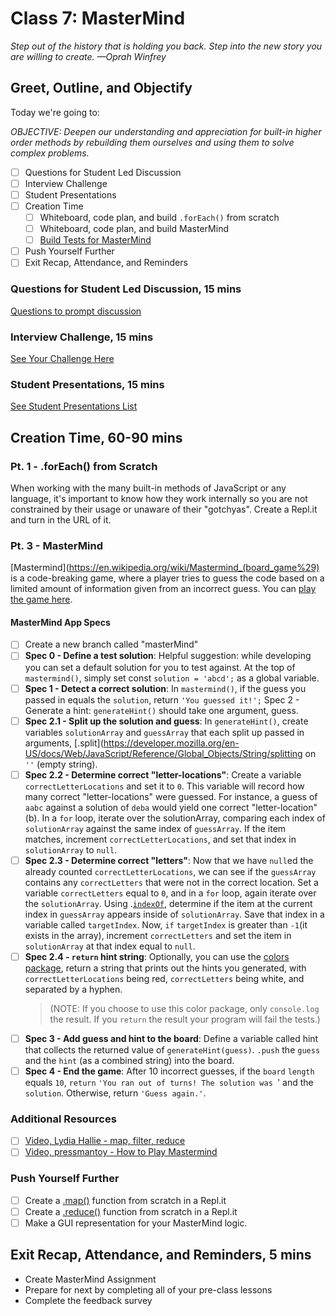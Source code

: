 # Class 7: MasterMind

<!-- ! HIDE FROM STUDENT; INSTRUCTOR ONLY CONTENT -->
<!-- ## Instructor Only Content - HIDE FROM STUDENTS -->

<!-- ! END INSTRUCTOR ONLY CONTENT -->

*Step out of the history that is holding you back. Step into the new story you are willing to create. —Oprah Winfrey*

## Greet, Outline, and Objectify

<!-- SMART: Specific, Measurable, Attainable, Relevant, and Timely. -->
<!-- https://examples.yourdictionary.com/well-written-examples-of-learning-objectives.html -->

Today we're going to:
  
*OBJECTIVE: Deepen our understanding and appreciation for built-in higher order methods by rebuilding them ourselves and using them to solve complex problems.*

- [ ] Questions for Student Led Discussion
- [ ] Interview Challenge
- [ ] Student Presentations
- [ ] Creation Time
    * [ ] Whiteboard, code plan, and build `.forEach()` from scratch
    * [ ] Whiteboard, code plan, and build MasterMind
    * [ ] [Build Tests for MasterMind](https://github.com/AustinCodingAcademy/JS211_MasterMind)
- [ ] Push Yourself Further
- [ ] Exit Recap, Attendance, and Reminders

### Questions for Student Led Discussion, 15 mins
<!-- This section should be structured with the 5E model: https://lesley.edu/article/empowering-students-the-5e-model-explained -->

[Questions to prompt discussion](./../additionalResources/questionsForDiscussion/qfd-class-6.md)

### Interview Challenge, 15 mins
<!-- The last two E happen here: elaborate and evaluate  -->
<!-- this sections should have a challenge that can be solved with the skills they've learned since their last class. -->
<!-- ! HIDDEN CONTENT: INSTRUCTOR ONLY -->
[See Your Challenge Here](./../additionalResources/interviewChallenges.md)
<!-- ! END HIDDEN CONTENT: INSTRUCTOR ONLY -->

### Student Presentations, 15 mins

[See Student Presentations List](./../additionalResources/studentPresentations.md)

## Creation Time, 60-90 mins

<!-- 
  * Instructor to Demonstrate with Examples, Explain and Set Expectations using the Rubric for the Project
  * Group Students in 3s 
    * plan and implements
  * Partner with other groups for elaboration
  * Share with the class for evaluation (potentially carry into the next class) 
-->

### Pt. 1 - .forEach() from Scratch

When working with the many built-in methods of JavaScript or any language, it's important to know how they work internally so you are not constrained by their usage or unaware of their "gotchyas". Create a Repl.it and turn in the URL of it.

### Pt. 3 - MasterMind

[Mastermind](https://en.wikipedia.org/wiki/Mastermind_(board_game%29) is a code-breaking game, where a player tries to guess the code based on a limited amount of information given from an incorrect guess. You can [play the game here](http://www.web-games-online.com/mastermind/).

#### MasterMind App Specs

- [ ] Create a new branch called "masterMind"
- [ ] **Spec 0 - Define a test solution**: Helpful suggestion: while developing you can set a default solution for you to test against. At the top of `mastermind()`, simply set const `solution = 'abcd';` as a global variable.
- [ ] **Spec 1 - Detect a correct solution**: In `mastermind()`, if the guess you passed in equals the `solution`, return `'You guessed it!';`
Spec 2 - Generate a hint: `generateHint()` should take one argument, guess.
- [ ] **Spec 2.1 - Split up the solution and guess**: In `generateHint()`, create variables `solutionArray` and `guessArray` that each split up passed in arguments, [.split](https://developer.mozilla.org/en-US/docs/Web/JavaScript/Reference/Global_Objects/String/splitting on `''` (empty string).
- [ ] **Spec 2.2 - Determine correct "letter-locations"**: Create a variable `correctLetterLocations` and set it to `0`. This variable will record how many correct "letter-locations" were guessed. For instance, a guess of `aabc` against a solution of `deba` would yield one correct "letter-location" (b). In a `for` loop, iterate over the solutionArray, comparing each index of `solutionArray` against the same index of `guessArray`. If the item matches, increment `correctLetterLocations`, and set that index in `solutionArray` to `null`.
- [ ] **Spec 2.3 - Determine correct "letters"**: Now that we have `null`ed the already counted `correctLetterLocations`, we can see if the `guessArray` contains any `correctLetters` that were not in the correct location. Set a variable `correctLetters` equal to `0`, and in a `for` loop, again iterate over the `solutionArray`. Using .[`indexOf`](https://developer.mozilla.org/en-US/docs/Web/JavaScript/Reference/Global_Objects/Array/indexOf), determine if the item at the current index in `guessArray` appears inside of `solutionArray`. Save that index in a variable called `targetIndex`. Now, `if` `targetIndex` is greater than `-1`(it exists in the array), increment `correctLetters` and set the item in `solutionArray` at that index equal to `null`.
- [ ] **Spec 2.4 - `return` hint string**: Optionally, you can use the [colors package](https://www.npmjs.com/package/colors), return a string that prints out the hints you generated, with `correctLetterLocations` being red, `correctLetters` being white, and separated by a hyphen.
    > (NOTE: If you choose to use this color package, only `console.log` the result. If you `return` the result your program will fail the tests.)
- [ ] **Spec 3 - Add guess and hint to the board**: Define a variable called hint that collects the returned value of `generateHint(guess)`. `.push` the `guess` and the `hint` (as a combined string) into the board.
- [ ] **Spec 4 - End the game**: After 10 incorrect guesses, if the `board` `length` equals `10`, `return` `'You ran out of turns! The solution was `' and the `solution`. Otherwise, return `'Guess again.'`.

### Additional Resources

 - [ ] [Video, Lydia Hallie - map, filter, reduce](https://youtu.be/UXiYii0Y7Nw)
 - [ ] [Video, pressmantoy - How to Play Mastermind](https://youtu.be/dMHxyulGrEk)

### Push Yourself Further

- [ ] Create a [.map()](https://youtu.be/hfYa4ugeyuc) function from scratch in a Repl.it
- [ ] Create a [.reduce()](https://youtu.be/g1C40tDP0Bk) function from scratch in a Repl.it
- [ ] Make a GUI representation for your MasterMind logic.

<!-- 

## Blogs to Show You Know    

EVEN CLASSES ONLY 
[Blog Prompts](./../additionalResources/blogPrompts.md)

Every other class will end with a discussion over these questions. If you have no idea about them, ask your instructor. Nevertheless, you will need to research the topics on your own and record what you learned in a blog. You will then turn in a link with the url of the published blog in Zollege. Feel free to copy/paste the question into google and read about what comes up. These interview questions are meant to broaden your knowledge and cover more ground than we can possibly get to in these few weeks. We want you to be well prepared for the rigors of interviewing for development jobs and knowing the answers to these questions will ensure that you have every tool you need to succeed!

-->

## Exit Recap, Attendance, and Reminders, 5 mins

* Create MasterMind Assignment
* Prepare for next by completing all of your pre-class lessons
* Complete the feedback survey

<!-- <iframe id="openedx-zollege" src="https://openedx.zollege.com/feedback" style="width: 100%; height: 500px; border: 0">Browser not compatible.</iframe>
<script src="https://openedx.zollege.com/assets/index.js" type="application/javascript"></script> -->

<!-- TODO Create 3 question exit questions -->

<!-- TODO INSERT Student Feedback From -->

<!-- TODO INSERT *HIDDEN* Instructor Feedback Form -->

<!-- cp workspace/resources/classOutlineTemplate.md docs/module- -->